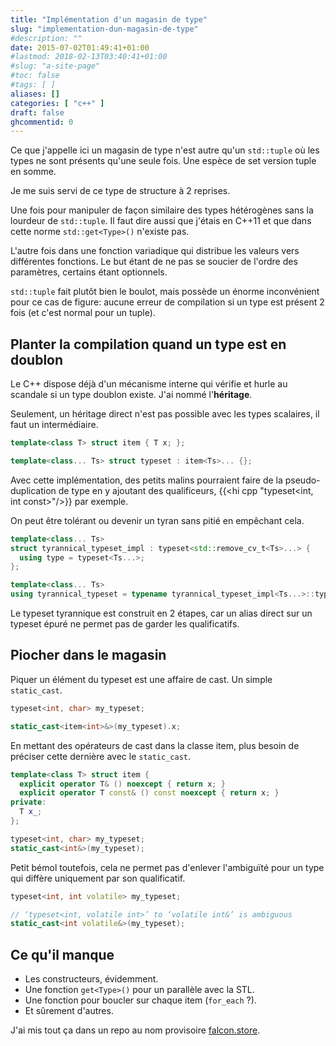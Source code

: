 ```yaml
---
title: "Implémentation d'un magasin de type"
slug: "implementation-dun-magasin-de-type"
#description: ""
date: 2015-07-02T01:49:41+01:00
#lastmod: 2018-02-13T03:40:41+01:00
#slug: "a-site-page"
#toc: false
#tags: [ ]
aliases: []
categories: [ "c++" ]
draft: false
ghcommentid: 0
---
```


Ce que j'appelle ici un magasin de type n'est autre qu'un `std::tuple` où les types ne sont présents qu'une seule fois. Une espèce de set version tuple en somme.

Je me suis servi de ce type de structure à 2 reprises.

Une fois pour manipuler de façon similaire des types hétérogènes sans la lourdeur de `std::tuple`. Il faut dire aussi que j'étais en C++11 et que dans cette norme `std::get<Type>()` n'existe pas.

L'autre fois dans une fonction variadique qui distribue les valeurs vers différentes fonctions. Le but étant de ne pas se soucier de l'ordre des paramètres, certains étant optionnels.

`std::tuple` fait plutôt bien le boulot, mais possède un énorme inconvénient pour ce cas de figure: aucune erreur de compilation si un type est présent 2 fois (et c'est normal pour un tuple).

## Planter la compilation quand un type est en doublon

Le C++ dispose déjà d'un mécanisme interne qui vérifie et hurle au scandale si un type doublon existe. J'ai nommé l'**héritage**.

Seulement, un héritage direct n'est pas possible avec les types scalaires, il faut un intermédiaire.

```cpp
template<class T> struct item { T x; };

template<class... Ts> struct typeset : item<Ts>... {};
```

Avec cette implémentation, des petits malins pourraient faire de la pseudo-duplication de type en y ajoutant des qualificeurs, {{<hi cpp "typeset<int, int const>"/>}} par exemple.

On peut être tolérant ou devenir un tyran sans pitié en empêchant cela.

```cpp
template<class... Ts>
struct tyrannical_typeset_impl : typeset<std::remove_cv_t<Ts>...> {
  using type = typeset<Ts...>;
};

template<class... Ts>
using tyrannical_typeset = typename tyrannical_typeset_impl<Ts...>::type;
```

Le typeset tyrannique est construit en 2 étapes, car un alias direct sur un typeset épuré ne permet pas de garder les qualificatifs.


## Piocher dans le magasin

Piquer un élément du typeset est une affaire de cast. Un simple `static_cast`.

```cpp
typeset<int, char> my_typeset;

static_cast<item<int>&>(my_typeset).x;
```

En mettant des opérateurs de cast dans la classe item, plus besoin de préciser cette dernière avec le `static_cast`.

```cpp
template<class T> struct item {
  explicit operator T& () noexcept { return x; }
  explicit operator T const& () const noexcept { return x; }
private:
  T x_;
};
```
```cpp
typeset<int, char> my_typeset;
static_cast<int&>(my_typeset);
```

Petit bémol toutefois, cela ne permet pas d'enlever l'ambiguïté pour un type qui diffère uniquement par son qualificatif.

```cpp
typeset<int, int volatile> my_typeset;

// ‘typeset<int, volatile int>’ to ‘volatile int&’ is ambiguous
static_cast<int volatile&>(my_typeset);
```

## Ce qu'il manque

- Les constructeurs, évidemment.
- Une fonction `get<Type>()` pour un parallèle avec la STL.
- Une fonction pour boucler sur chaque item (`for_each` ?).
- Et sûrement d'autres.

J'ai mis tout ça dans un repo au nom provisoire [falcon.store](https://github.com/jonathanpoelen/falcon.store).
